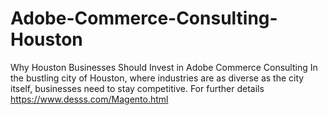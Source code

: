 # Adobe-Commerce-Consulting-Houston
Why Houston Businesses Should Invest in Adobe Commerce Consulting  In the bustling city of Houston, where industries are as diverse as the city itself, businesses need to stay competitive.   For further details https://www.desss.com/Magento.html
